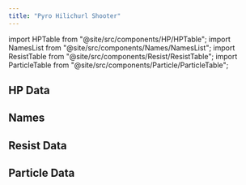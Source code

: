 ```yaml
---
title: "Pyro Hilichurl Shooter"
---
```


import HPTable from "@site/src/components/HP/HPTable";
import NamesList from "@site/src/components/Names/NamesList";
import ResistTable from "@site/src/components/Resist/ResistTable";
import ParticleTable from "@site/src/components/Particle/ParticleTable";

## HP Data

<HPTable item_key="pyrohilichurlshooter" data_src="enemy" />

## Names

<NamesList item_key="pyrohilichurlshooter" data_src="enemy" />

## Resist Data

<ResistTable item_key="pyrohilichurlshooter" data_src="enemy" />

## Particle Data

<ParticleTable item_key="pyrohilichurlshooter" data_src="enemy" />